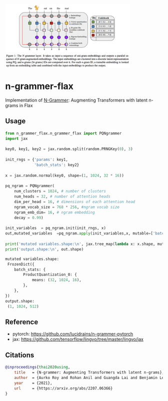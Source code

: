 <img src="./n-grammer.png" width="400px"></img>

# n-grammer-flax
Implementation of <a href="https://arxiv.org/abs/2207.06366">N-Grammer</a>: Augmenting Transformers with latent n-grams in Flax

## Usage
```python
from n_grammer_flax.n_grammer_flax import PQNgrammer
import jax

key0, key1, key2 = jax.random.split(random.PRNGKey(0), 3)

init_rngs = {'params': key1, 
             'batch_stats': key2}

x = jax.random.normal(key0, shape=(1, 1024, 32 * 16)) 

pq_ngram = PQNgrammer(
    num_clusters = 1024, # number of clusters
    num_heads = 32, # number of attention heads
    dim_per_head = 16, # dimensions of each attention head
    ngram_vocab_size = 768 * 256, #ngram vocab size 
    ngram_emb_dim= 16, # ngram embedding 
    decay = 0.99)

init_variables  = pq_ngram.init(init_rngs, x)
out,mutated_variables  =pq_ngram.apply(init_variables,x, mutable=['batch_stats'])

print('mutated variables.shape:\n', jax.tree_map(lambda x: x.shape, mutated_variables))
print('output.shape:\n', out.shape)
```

```python
mutated variables.shape:
 FrozenDict({
    batch_stats: {
        ProductQuantization_0: {
            means: (32, 1024, 16),
        },
    },
})
output.shape:
 (1, 1024, 512)
```
## Reference
* pytorch: https://github.com/lucidrains/n-grammer-pytorch
* jax: https://github.com/tensorflow/lingvo/tree/master/lingvo/jax

## Citations

```bibtex
@inproceedings{thai2020using,
    title   = {N-grammer: Augmenting Transformers with latent n-grams},
    author  = {Aurko Roy and Rohan Anil and Guangda Lai and Benjamin Lee and Jeffrey Zhao and Shuyuan Zhang and Shibo Wang and Ye Zhang and Shen Wu and Rigel Swavely and Tao (Alex)Yu and Phuong Dao and Christopher Fifty and Zhifeng Chen and Yonghui Wu},
    year    = {2021},
    url     = {https://arxiv.org/abs/2207.06366}
}